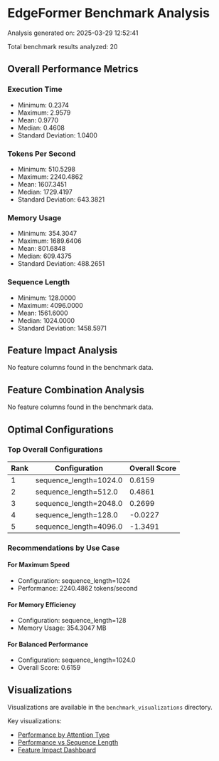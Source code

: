 # EdgeFormer Benchmark Analysis

Analysis generated on: 2025-03-29 12:52:41

Total benchmark results analyzed: 20

## Overall Performance Metrics

### Execution Time
- Minimum: 0.2374
- Maximum: 2.9579
- Mean: 0.9770
- Median: 0.4608
- Standard Deviation: 1.0400

### Tokens Per Second
- Minimum: 510.5298
- Maximum: 2240.4862
- Mean: 1607.3451
- Median: 1729.4197
- Standard Deviation: 643.3821

### Memory Usage
- Minimum: 354.3047
- Maximum: 1689.6406
- Mean: 801.6848
- Median: 609.4375
- Standard Deviation: 488.2651

### Sequence Length
- Minimum: 128.0000
- Maximum: 4096.0000
- Mean: 1561.6000
- Median: 1024.0000
- Standard Deviation: 1458.5971

## Feature Impact Analysis
No feature columns found in the benchmark data.

## Feature Combination Analysis
No feature columns found in the benchmark data.

## Optimal Configurations

### Top Overall Configurations
| Rank | Configuration | Overall Score |
|------|--------------|---------------|
| 1 | sequence_length=1024.0 | 0.6159 |
| 2 | sequence_length=512.0 | 0.4861 |
| 3 | sequence_length=2048.0 | 0.2699 |
| 4 | sequence_length=128.0 | -0.0227 |
| 5 | sequence_length=4096.0 | -1.3491 |

### Recommendations by Use Case

#### For Maximum Speed
- Configuration: sequence_length=1024
- Performance: 2240.4862 tokens/second

#### For Memory Efficiency
- Configuration: sequence_length=128
- Memory Usage: 354.3047 MB

#### For Balanced Performance
- Configuration: sequence_length=1024.0
- Overall Score: 0.6159


## Visualizations

Visualizations are available in the `benchmark_visualizations` directory.

Key visualizations:

- [Performance by Attention Type](benchmark_visualizations/performance_by_attention_type_20250329-125141.png)
- [Performance vs Sequence Length](benchmark_visualizations/performance_vs_sequence_length_20250329-125141.png)
- [Feature Impact Dashboard](benchmark_visualizations/overview_dashboard_20250329-125141.png)
